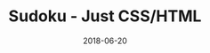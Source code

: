 ---
title: 'Sudoku - Just CSS/HTML'
description: 'Complete a sudoku puzzle without Javascript or server-side interaction.'
gametype: 'medium'
gameid: 82
date: 2018-06-20
tags: []
draft: false
type: 'games'
num19: [{'idx':1,'arr1':[1,2,3,4,5,6,7,8,9],'arr2':[1,2,3,4,5,6,7,8,9]},{'idx':2,'arr1':[1,2,3,4,5,6,7,8,9],'arr2':[1,2,3,4,5,6,7,8,9]},{'idx':3,'arr1':[1,2,3,4,5,6,7,8,9],'arr2':[1,2,3,4,5,6,7,8,9]},{'idx':4,'arr1':[1,2,3,4,5,6,7,8,9],'arr2':[1,2,3,4,5,6,7,8,9]},{'idx':5,'arr1':[1,2,3,4,5,6,7,8,9],'arr2':[1,2,3,4,5,6,7,8,9]},{'idx':6,'arr1':[1,2,3,4,5,6,7,8,9],'arr2':[1,2,3,4,5,6,7,8,9]},{'idx':7,'arr1':[1,2,3,4,5,6,7,8,9],'arr2':[1,2,3,4,5,6,7,8,9]},{'idx':8,'arr1':[1,2,3,4,5,6,7,8,9],'arr2':[1,2,3,4,5,6,7,8,9]},{'idx':9,'arr1':[1,2,3,4,5,6,7,8,9],'arr2':[1,2,3,4,5,6,7,8,9]}]
puzzle: [[7, 0, 0, 0, 0, 0, 0, 9, 3], [0, 0, 0, 0, 9, 0, 1, 0, 0], [2, 0, 0, 5, 0, 0, 0, 4, 0], [9, 0, 0, 8, 6, 0, 0, 0, 0], [0, 0, 5, 0, 3, 1, 0, 0, 2], [1, 0, 0, 2, 4, 0, 0, 0, 0], [6, 0, 0, 9, 0, 0, 0, 5, 0], [0, 0, 0, 0, 1, 0, 2, 0, 0], [3, 0, 0, 0, 0, 0, 0, 6, 1]]
layout: 'sudokucssstatic'
---